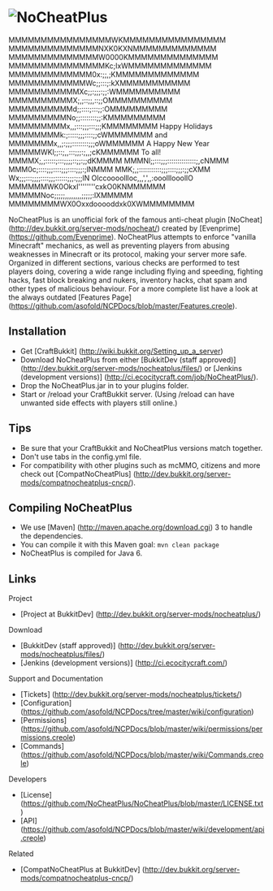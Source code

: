 ![NoCheatPlus](http://dev.bukkit.org/media/images/48/981/NoCheatPlus_ChristmasED.png)
===========

MMMMMMMMMMMMMMMMWKMMMMMMMMMMMMMMMM
MMMMMMMMMMMMMMNXK0KXNMMMMMMMMMMMMM
MMMMMMMMMMMMMMW0000KMMMMMMMMMMMMMM
MMMMMMMMMMMMMMMKc;lxWMMMMMMMMMMMMM
MMMMMMMMMMMMM0x:;;,;KMMMMMMMMMMMMM
MMMMMMMMMMMMWc;;:::;:kXMMMMMMMMMMM
MMMMMMMMMMMXc;;:;;;:;;:WMMMMMMMMMM
MMMMMMMMMMX;,;::;;,::;;OMMMMMMMMMM
MMMMMMMMMMd;;::::;:::;;:OMMMMMMMMM
MMMMMMMMMNo;;::::::::;;:KMMMMMMMMM
MMMMMMMMMx,,;:::;;;:::;;;KMMMMMMMM				      Happy Holidays
MMMMMMMMk:;:::::;;;::::;;cWMMMMMMM					    and
MMMMMMMx,,;:;;;::::::::;;;oWMMMMMM				      A Happy New Year
MMMMMWKl;;::;,,:::;;;:;,,;cKMMMMMM					  To all!
MMMMX;,;:::::;:::;;;;::;;:;;dKMMMM
MMMNl;;:::;;;::::::::::::::;,cNMMM
MMM0c;::::;;;::::;;;::::;;;:;lNMMM
MMK;,;:::::::::::;;;::::;;;:;;cXMM
Wx;;;:::;;;;::::;;;::::::;;;:;;;lN
Olccoooollloc,,,',',,:ooolllooollO
MMMMMMWK0Okxl''''''''cxkO0KNMMMMMM
MMMMMNoc;;;;;,,,,,,,,;;;;;:lXMMMMM
MMMMMMMMWX0Oxxdooooddxk0XWMMMMMMMM


NoCheatPlus is an unofficial fork of the famous anti-cheat plugin [NoCheat] (http://dev.bukkit.org/server-mods/nocheat/) created by [Evenprime] (https://github.com/Evenprime). NoCheatPlus attempts to enforce "vanilla Minecraft" mechanics, as well as preventing players from abusing weaknesses in Minecraft or its protocol, making your server more safe. Organized in different sections, various checks are performed to test players doing, covering a wide range including flying and speeding, fighting hacks, fast block breaking and nukers, inventory hacks, chat spam and other types of malicious behaviour. For a more complete list have a look at the always outdated [Features Page] (https://github.com/asofold/NCPDocs/blob/master/Features.creole).

Installation
---------
* Get [CraftBukkit] (http://wiki.bukkit.org/Setting_up_a_server)
* Download NoCheatPlus from either [BukkitDev (staff approved)] (http://dev.bukkit.org/server-mods/nocheatplus/files/) or [Jenkins (development versions)] (http://ci.ecocitycraft.com/job/NoCheatPlus/).
* Drop the NoCheatPlus.jar in to your plugins folder.
* Start or /reload your CraftBukkit server. (Using /reload can have unwanted side effects with players still online.)

Tips
---------
* Be sure that your CraftBukkit and NoCheatPlus versions match together.
* Don't use tabs in the config.yml file.
* For compatibility with other plugins such as mcMMO, citizens and more check out [CompatNoCheatPlus] (http://dev.bukkit.org/server-mods/compatnocheatplus-cncp/).

Compiling NoCheatPlus
---------
* We use [Maven] (http://maven.apache.org/download.cgi) 3 to handle the dependencies.
* You can compile it with this Maven goal: `mvn clean package`
* NoCheatPlus is compiled for Java 6.

Links
---------

Project
* [Project at BukkitDev] (http://dev.bukkit.org/server-mods/nocheatplus/)

Download
* [BukkitDev (staff approved)] (http://dev.bukkit.org/server-mods/nocheatplus/files/)
* [Jenkins (development versions)] (http://ci.ecocitycraft.com/)

Support and Documentation
* [Tickets] (http://dev.bukkit.org/server-mods/nocheatplus/tickets/)
* [Configuration] (https://github.com/asofold/NCPDocs/tree/master/wiki/configuration)
* [Permissions] (https://github.com/asofold/NCPDocs/blob/master/wiki/permissions/permissions.creole)
* [Commands] (https://github.com/asofold/NCPDocs/blob/master/wiki/Commands.creole)

Developers
* [License] (https://github.com/NoCheatPlus/NoCheatPlus/blob/master/LICENSE.txt)
* [API] (https://github.com/asofold/NCPDocs/blob/master/wiki/development/api.creole)

Related
* [CompatNoCheatPlus at BukkitDev] (http://dev.bukkit.org/server-mods/compatnocheatplus-cncp/)
